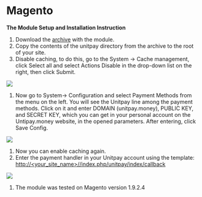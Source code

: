 # Magento

**The Module Setup and Installation Instruction**

1. Download the [archive](https://github.com/unitpay/magento-module) with the module.
2. Copy the contents of the unitpay directory from the archive to the root of your site.
3. Disable caching, to do this, go to the System -&gt; Cache management, click Select all and select Actions Disable in the drop-down list on the right, then click Submit.

![](../../.gitbook/assets/image%20%2827%29.png)

1. Now go to System-&gt; Configuration and select Payment Methods from the menu on the left. You will see the Unitpay line among the payment methods. Click on it and enter DOMAIN \(unitpay.money\), PUBLIC KEY, and SECRET KEY, which you can get in your personal account on the Untipay.money website, in the opened parameters. After entering, click Save Config.

![](../../.gitbook/assets/image%20%2856%29.png)

1. Now you can enable caching again.
2. Enter the payment handler in your Unitpay account using the template: [http://&lt;your\_site\_name&gt;//index.php/unitpay/index/callback](http://<your_site_name>//index.php/unitpay/index/callback)

![](../../.gitbook/assets/image%20%2813%29.png)

1. The module was tested on Magento version 1.9.2.4

